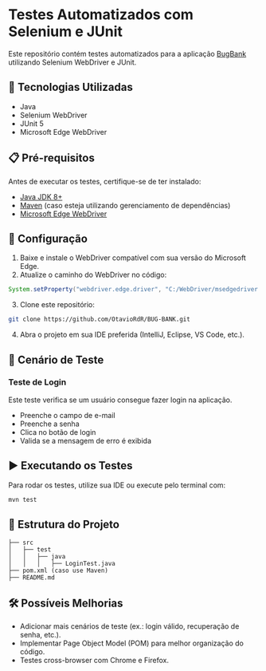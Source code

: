 # Testes Automatizados com Selenium e JUnit

Este repositório contém testes automatizados para a aplicação [BugBank](https://bugbank.netlify.app/) utilizando Selenium WebDriver e JUnit.

## 📌 Tecnologias Utilizadas
- Java
- Selenium WebDriver
- JUnit 5
- Microsoft Edge WebDriver

## 📋 Pré-requisitos
Antes de executar os testes, certifique-se de ter instalado:
- [Java JDK 8+](https://www.oracle.com/java/technologies/javase-downloads.html)
- [Maven](https://maven.apache.org/download.cgi) (caso esteja utilizando gerenciamento de dependências)
- [Microsoft Edge WebDriver](https://developer.microsoft.com/en-us/microsoft-edge/tools/webdriver/)

## 🚀 Configuração
1. Baixe e instale o WebDriver compatível com sua versão do Microsoft Edge.
2. Atualize o caminho do WebDriver no código:
```java
System.setProperty("webdriver.edge.driver", "C:/WebDriver/msedgedriver.exe");
```
3. Clone este repositório:
```bash
git clone https://github.com/OtavioRdR/BUG-BANK.git
```
4. Abra o projeto em sua IDE preferida (IntelliJ, Eclipse, VS Code, etc.).

## 🧪 Cenário de Teste
### Teste de Login
Este teste verifica se um usuário consegue fazer login na aplicação.
- Preenche o campo de e-mail
- Preenche a senha
- Clica no botão de login
- Valida se a mensagem de erro é exibida

## ▶️ Executando os Testes
Para rodar os testes, utilize sua IDE ou execute pelo terminal com:
```bash
mvn test
```

## 📄 Estrutura do Projeto
```
├── src
│   ├── test
│   │   ├── java
│   │   │   ├── LoginTest.java
├── pom.xml (caso use Maven)
├── README.md
```

## 🛠 Possíveis Melhorias
- Adicionar mais cenários de teste (ex.: login válido, recuperação de senha, etc.).
- Implementar Page Object Model (POM) para melhor organização do código.
- Testes cross-browser com Chrome e Firefox.
